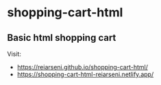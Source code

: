 # shopping-cart-html

## Basic html shopping cart

Visit: 
- https://reiarseni.github.io/shopping-cart-html/
- https://shopping-cart-html-reiarseni.netlify.app/
